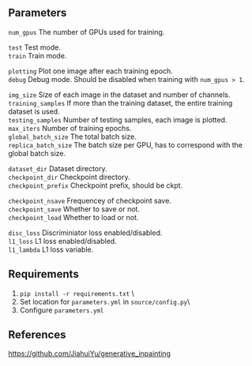 ## Parameters
`num_gpus` The number of GPUs used for training. 

`test` Test mode. \
`train` Train mode. 

`plotting` Plot one image after each training epoch. \
`debug` Debug mode. Should be disabled when training with `num_gpus > 1`. 

`img_size` Size of each image in the dataset and number of channels. \
`training_samples` If more than the training dataset, the entire training dataset is used. \
`testing_samples` Number of testing samples, each image is plotted. \
`max_iters` Number of training epochs. \
`global_batch_size` The total batch size.\
`replica_batch_size` The batch size per GPU, has to correspond with the global batch size.

`dataset_dir` Dataset directory. \
`checkpoint_dir` Checkpoint directory. \
`checkpoint_prefix` Checkpoint prefix, should be ckpt.

`checkpoint_nsave` Frequencey of checkpoint save.\
`checkpoint_save` Whether to save or not. \
`checkpoint_load` Whether to load or not.

`disc_loss` Discriminiator loss enabled/disabled.\
`l1_loss` L1 loss enabled/disabled. \
`l1_lambda` L1 loss variable.

## Requirements
1. `pip install -r requirements.txt` \
2. Set location for `parameters.yml` in `source/config.py`\
3. Configure `parameters.yml`

## References
https://github.com/JiahuiYu/generative_inpainting